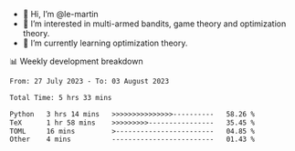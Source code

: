 - 👋 Hi, I’m @le-martin
- 👀 I’m interested in multi-armed bandits, game theory and optimization theory.
- 🌱 I’m currently learning optimization theory.
<!---- 💞️ I’m looking to collaborate on ...
- 📫 How to reach me ...-->

<!---
Tutorial for using WakaTime stats in GitHub profile: https://github.com/athul/waka-readme
-->

📊 Weekly development breakdown
<!--START_SECTION:waka-->

```txt
From: 27 July 2023 - To: 03 August 2023

Total Time: 5 hrs 33 mins

Python   3 hrs 14 mins   >>>>>>>>>>>>>>>----------   58.26 %
TeX      1 hr 58 mins    >>>>>>>>>----------------   35.45 %
TOML     16 mins         >------------------------   04.85 %
Other    4 mins          -------------------------   01.43 %
```

<!--END_SECTION:waka-->

<!---
le-martin/le-martin is a ✨ special ✨ repository because its `README.md` (this file) appears on your GitHub profile.
You can click the Preview link to take a look at your changes.
--->
